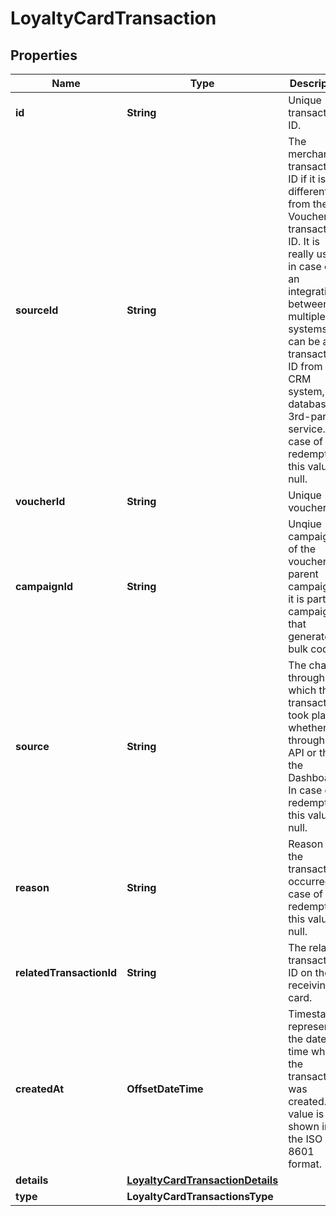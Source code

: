 

# LoyaltyCardTransaction


## Properties

| Name | Type | Description |
|------------ | ------------- | ------------- |
|**id** | **String** | Unique transaction ID. |
|**sourceId** | **String** | The merchant&#39;s transaction ID if it is different from the Voucherify transaction ID. It is really useful in case of an integration between multiple systems. It can be a transaction ID from a CRM system, database or 3rd-party service. In case of a redemption, this value is null. |
|**voucherId** | **String** | Unique voucher ID. |
|**campaignId** | **String** | Unqiue campaign ID of the voucher&#39;s parent campaign if it is part of campaign that generates bulk codes. |
|**source** | **String** | The channel through which the transaction took place, whether through the API or the the Dashboard. In case of a redemption, this value is null. |
|**reason** | **String** | Reason why the transaction occurred. In case of a redemption, this value is null. |
|**relatedTransactionId** | **String** | The related transaction ID on the receiving card. |
|**createdAt** | **OffsetDateTime** | Timestamp representing the date and time when the transaction was created. The value is shown in the ISO 8601 format. |
|**details** | [**LoyaltyCardTransactionDetails**](LoyaltyCardTransactionDetails.md) |  |
|**type** | **LoyaltyCardTransactionsType** |  |




